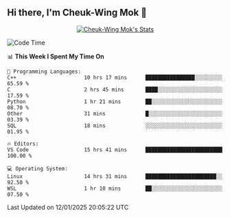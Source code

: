 ## Hi there, I'm Cheuk-Wing Mok 👋

<!--
**mozro0327/mozro0327** is a ✨ _special_ ✨ repository because its `README.md` (this file) appears on your GitHub profile.

Here are some ideas to get you started:

- 🔭 I’m currently working on ...
- 🌱 I’m currently learning ...
- 👯 I’m looking to collaborate on ...
- 🤔 I’m looking for help with ...
- 💬 Ask me about ...
- 📫 How to reach me: ...
- 😄 Pronouns: ...
- ⚡ Fun fact: ...
-->

<p align="center">
  <a href="https://github.com/mozro0327" class="rich-diff-level-one">
    <img src="https://github-readme-stats.vercel.app/api?username=mozro0327&title_color=333&text_color=777" alt="Cheuk-Wing Mok's Stats" >
    <!-- &hide=issues
    <img src="https://github-readme-stats.vercel.app/api?username=mozro0327&hide=issues&title_color=333&text_color=777" alt="Cheuk-Wing Mok's Stats" >
    -->
  </a>
</p>

<!--START_SECTION:waka-->
![Code Time](http://img.shields.io/badge/Code%20Time-3%2C176%20hrs%2026%20mins-blue)

📊 **This Week I Spent My Time On** 

```text
💬 Programming Languages: 
C++                      10 hrs 17 mins      ████████████████░░░░░░░░░   65.59 % 
C                        2 hrs 45 mins       ████░░░░░░░░░░░░░░░░░░░░░   17.59 % 
Python                   1 hr 21 mins        ██░░░░░░░░░░░░░░░░░░░░░░░   08.70 % 
Other                    31 mins             █░░░░░░░░░░░░░░░░░░░░░░░░   03.39 % 
SQL                      18 mins             ░░░░░░░░░░░░░░░░░░░░░░░░░   01.95 % 

🔥 Editors: 
VS Code                  15 hrs 41 mins      █████████████████████████   100.00 % 

💻 Operating System: 
Linux                    14 hrs 31 mins      ███████████████████████░░   92.50 % 
WSL                      1 hr 10 mins        ██░░░░░░░░░░░░░░░░░░░░░░░   07.50 % 
```


 Last Updated on 12/01/2025 20:05:22 UTC
<!--END_SECTION:waka-->

